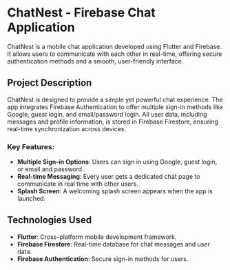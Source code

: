 # ChatNest - Firebase Chat Application

ChatNest is a mobile chat application developed using Flutter and Firebase. It allows users to communicate with each other in real-time, offering secure authentication methods and a smooth, user-friendly interface.

## Project Description

ChatNest is designed to provide a simple yet powerful chat experience. The app integrates Firebase Authentication to offer multiple sign-in methods like Google, guest login, and email/password login. All user data, including messages and profile information, is stored in Firebase Firestore, ensuring real-time synchronization across devices.

### Key Features:

- **Multiple Sign-in Options**: Users can sign in using Google, guest login, or email and password.
- **Real-time Messaging**: Every user gets a dedicated chat page to communicate in real time with other users.
- **Splash Screen**: A welcoming splash screen appears when the app is launched.

## Technologies Used

- **Flutter**: Cross-platform mobile development framework.
- **Firebase Firestore**: Real-time database for chat messages and user data.
- **Firebase Authentication**: Secure sign-in methods for users.
